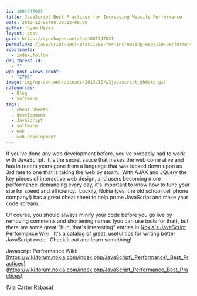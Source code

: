 ```yaml
---
id: 1001347021
title: JavaScript Best Practices for Increasing Website Performance
date: 2010-12-06T08:30:12+00:00
author: Ryan Hayes
layout: post
guid: https://ryanhayes.net/?p=1001347021
permalink: /javascript-best-practices-for-increasing-website-performance-speed-caching/
robotsmeta:
  - index,follow
dsq_thread_id:
  - ""
wpb_post_views_count:
  - "2706"
image: img/wp-content/uploads/2013/10/w3javascript_qh6okq.gif
categories:
  - Blog
  - Software
tags:
  - cheat sheets
  - development
  - JavaScript
  - software
  - Web
  - web-development
---
```

If you've done any web development before, you've probably had to work with JavaScript.  It's the secret sauce that makes the web come alive and has in recent years gone from a language that was looked down upon as 3rd rate to one that is taking the web by storm.  With AJAX and JQuery the key pieces of interactive web design, and users becoming more performance-demanding every day, it's important to know how to tune your site for speed and efficiency.  Luckily, Nokia (yes, the old school cell phone company!) has a great cheat sheet to help prune JavaScript and make your code scream.<!--more-->

Of course, you should always minify your code before you go live by removing comments and shortening names (you can use tools for that), but there are some great "huh, that's interesting" entries in [Nokia's JavaScript Performance Wiki](https://wiki.forum.nokia.com/index.php/JavaScript_Performance_Best_Practices "JavaScript Performance Wiki").  It's a catalog of great, useful tips for writing better JavaScript code.  Check it out and learn something!

Javascript Performance Wiki: [https://wiki.forum.nokia.com/index.php/JavaScript\_Performance\_Best_Practices](https://wiki.forum.nokia.com/index.php/JavaScript_Performance_Best_Practices)

(Via [Carter Rabasa](https://twitter.com/#!/carterrabasa))